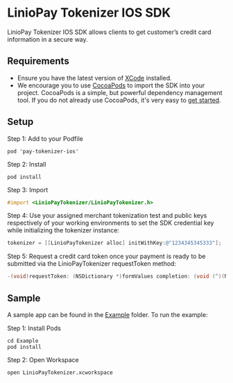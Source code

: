 LinioPay Tokenizer IOS SDK
===================

LinioPay Tokenizer IOS SDK allows clients to get customer’s credit card information in a secure way.

Requirements
---------------
* Ensure you have the latest version of [XCode](https://developer.apple.com/xcode/) installed.
* We encourage you to use [CocoaPods](http://cocoapods.org/) to import the SDK into your project. CocoaPods is a simple, but powerful dependency management tool. If you do not already use CocoaPods, it's very easy to [get started](http://guides.cocoapods.org/using/getting-started.html).

Setup
----------
Step 1: Add to your Podfile

```
pod 'pay-tokenizer-ios'
```

Step 2: Install

```
pod install
```

Step 3: Import

```objectivec
#import <LinioPayTokenizer/LinioPayTokenizer.h>
```

Step 4: Use your assigned merchant tokenization test and public keys respectively of your working environments to set the SDK credential key while initializing the tokenizer instance:

```objectivec
tokenizer = [[LinioPayTokenizer alloc] initWithKey:@"1234345345333"];
```

Step 5: Request a credit card token once your payment is ready to be submitted via the LinioPayTokenizer requestToken method:

```objectivec
-(void)requestToken: (NSDictionary *)formValues completion: (void (^)(NSDictionary* data, NSError* error))completion
```

Sample
----------
A sample app can be found in the [Example](/Example) folder. To run the example:

Step 1: Install Pods

```
cd Example
pod install
```

Step 2: Open Workspace

```
open LinioPayTokenizer.xcworkspace
```
